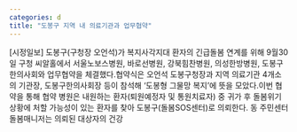 ```yaml
---
categories: d
title: "도봉구 지역 내 의료기관과 업무협약"
---
```

[시정일보] 도봉구(구청장 오언석)가 복지사각지대 환자의 긴급돌봄 연계를 위해 9월30일 구청 씨알홀에서 서울노보스병원, 바로선병원, 강북힘찬병원, 의성한방병원, 도봉구한의사회와 업무협약을 체결했다.협약식은 오언석 도봉구청장과 지역 의료기관 4개소의 기관장, 도봉구한의사회장 등이 참석해 ‘도봉형 그물망 복지’에 뜻을 모았다.이번 협약을 통해 협약 병원은 내원하는 환자(퇴원예정자 및 통원치료자) 중 귀가 후 돌봄위기상황에 처할 가능성이 있는 환자를 찾아 도봉구(돌봄SOS센터)로 의뢰한다. 동 주민센터 돌봄매니저는 의뢰된 대상자의 건강